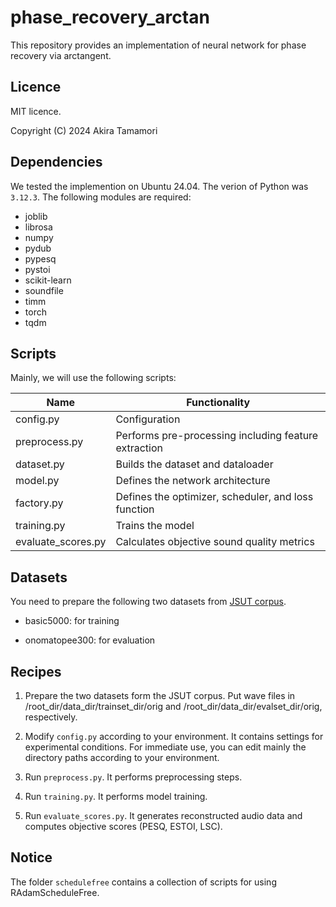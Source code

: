 # phase_recovery_arctan
This repository provides an implementation of neural network for phase recovery via arctangent.

## Licence
MIT licence.

Copyright (C) 2024 Akira Tamamori

## Dependencies
We tested the implemention on Ubuntu 24.04. The verion of Python was `3.12.3`. The following modules are required:

- joblib
- librosa
- numpy
- pydub
- pypesq
- pystoi
- scikit-learn
- soundfile
- timm
- torch
- tqdm

## Scripts

Mainly, we will use the following scripts:

| Name               | Functionality                                        |
|--------------------|------------------------------------------------------|
| config.py          | Configuration                                        |
| preprocess.py      | Performs pre-processing including feature extraction |
| dataset.py         | Builds the dataset and dataloader                    |
| model.py           | Defines the network architecture                     |
| factory.py         | Defines the optimizer, scheduler, and loss function  |
| training.py        | Trains the model                                     |
| evaluate_scores.py | Calculates objective sound quality metrics           |

## Datasets
You need to prepare the following two datasets from [JSUT corpus](https://sites.google.com/site/shinnosuketakamichi/publication/jsut).

   - basic5000: for training

   - onomatopee300: for evaluation


## Recipes

1. Prepare the two datasets form the JSUT corpus. Put wave files in /root_dir/data_dir/trainset_dir/orig and /root_dir/data_dir/evalset_dir/orig, respectively.

2. Modify `config.py` according to your environment. It contains settings for experimental conditions. For immediate use, you can edit mainly the directory paths according to your environment.

3. Run `preprocess.py`. It performs preprocessing steps.

4. Run `training.py`. It performs model training.

5. Run `evaluate_scores.py`. It generates reconstructed audio data and computes objective scores (PESQ, ESTOI, LSC).

## Notice
The folder `schedulefree` contains a collection of scripts for using RAdamScheduleFree.

